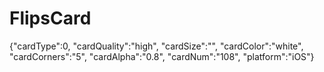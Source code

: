 # FlipsCard
{"cardType":0,
"cardQuality":"high",
"cardSize":"",
"cardColor":"white",
"cardCorners":"5",
"cardAlpha":"0.8",
"cardNum":"108",
"platform":"iOS"}
